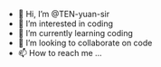 - 👋 Hi, I’m @TEN-yuan-sir
- 👀 I’m interested in coding
- 🌱 I’m currently learning coding
- 💞️ I’m looking to collaborate on code
- 📫 How to reach me ...

<!---
TEN-yuan-sir/TEN-yuan-sir is a ✨ special ✨ repository because its `README.md` (this file) appears on your GitHub profile.
You can click the Preview link to take a look at your changes.
--->
